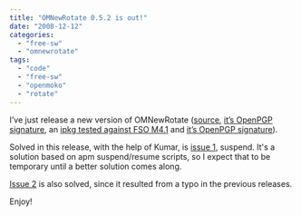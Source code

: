 ```yaml
---
title: "OMNewRotate 0.5.2 is out!"
date: "2008-12-12"
categories: 
  - "free-sw"
  - "omnewrotate"
tags: 
  - "code"
  - "free-sw"
  - "openmoko"
  - "rotate"
---
```


I’ve just release a new version of OMNewRotate ([source](http://omnewrotate.googlecode.com/files/omnewrotate-0.5.2.tar.gz), [it’s OpenPGP signature](http://omnewrotate.googlecode.com/files/omnewrotate-0.5.2.tar.gz.asc), an [ipkg tested against FSO M4.1](http://omnewrotate.googlecode.com/files/omnewrotate_0.5.2-r0_armv4t.ipk) and [it’s OpenPGP signature](http://omnewrotate.googlecode.com/files/omnewrotate_0.5.2-r0_armv4t.ipk.asc)).

Solved in this release, with the help of Kumar, is [issue 1](http://code.google.com/p/omnewrotate/issues/detail?id=1&can=1), suspend. It's a solution based on apm suspend/resume scripts, so I expect that to be temporary until a better solution comes along.

[Issue 2](http://code.google.com/p/omnewrotate/issues/detail?id=2&can=1) is also solved, since it resulted from a typo in the previous releases.

Enjoy!
